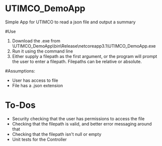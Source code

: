 # UTIMCO_DemoApp
Simple App for UTIMCO to read a json file and output a summary

#Use
1. Download  the .exe from \UTIMCO_DemoApp\bin\Release\netcoreapp3.1\UTIMCO_DemoApp.exe
2. Run it using the command line
3. Either supply a filepath as the first argument, or the program will prompt the user to enter a filepath. Filepaths can be relative or absolute.

#Assumptions:
- User has access to file
- File has a .json extension


# To-Dos
- Security checking that the user has permissions to access the file
- Checking that the filepath is valid, and better error messaging around that
- Checking that the filepath isn't null or empty
- Unit tests for the Controller